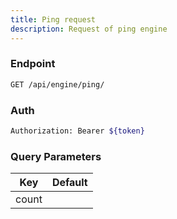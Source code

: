 ```yaml
---
title: Ping request
description: Request of ping engine
---
```


### Endpoint

```bash
GET /api/engine/ping/
```

### Auth

```bash
Authorization: Bearer ${token}
```

### Query Parameters

| Key | Default |
|-----|---------|
| count |  |

